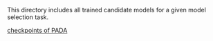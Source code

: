 This directory includes all trained candidate models for a given model selection task.

[checkpoints of PADA](https://drive.google.com/drive/folders/1sw6zqegICJIFmaocXUIERyUbAxnr1z-7?usp=sharing)
